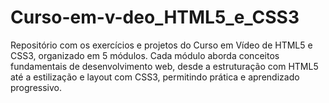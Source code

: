 # Curso-em-v-deo_HTML5_e_CSS3
Repositório com os exercícios e projetos do Curso em Vídeo de HTML5 e CSS3, organizado em 5 módulos. Cada módulo aborda conceitos fundamentais de desenvolvimento web, desde a estruturação com HTML5 até a estilização e layout com CSS3, permitindo prática e aprendizado progressivo.
